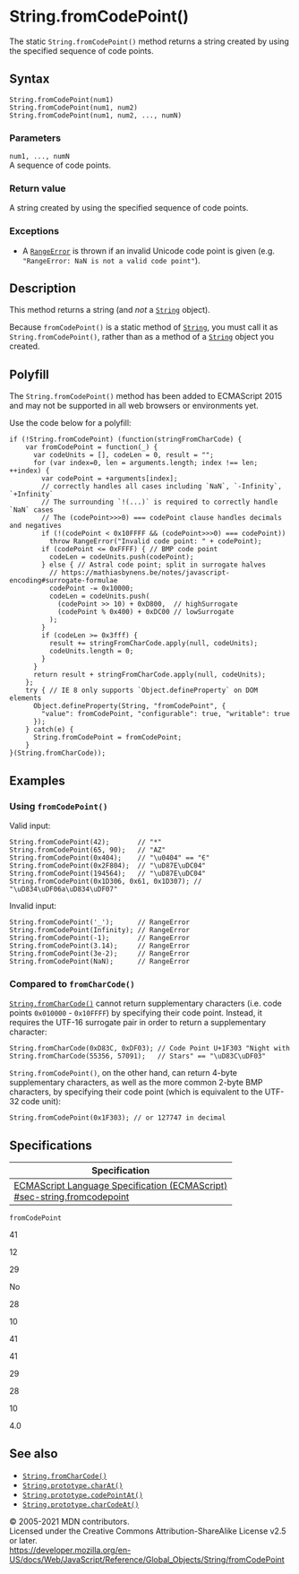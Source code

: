 # String.fromCodePoint()

The static `String.fromCodePoint()` method returns a string created by using the specified sequence of code points.

## Syntax

    String.fromCodePoint(num1)
    String.fromCodePoint(num1, num2)
    String.fromCodePoint(num1, num2, ..., numN)

### Parameters

`num1, ..., numN`  
A sequence of code points.

### Return value

A string created by using the specified sequence of code points.

### Exceptions

-   A [`RangeError`](../../errors/not_a_codepoint) is thrown if an invalid Unicode code point is given (e.g. `"RangeError: NaN is not a valid code point"`).

## Description

This method returns a string (and _not_ a [`String`](../string) object).

Because `fromCodePoint()` is a static method of [`String`](../string), you must call it as `String.fromCodePoint()`, rather than as a method of a [`String`](../string) object you created.

## Polyfill

The `String.fromCodePoint()` method has been added to ECMAScript 2015 and may not be supported in all web browsers or environments yet.

Use the code below for a polyfill:

    if (!String.fromCodePoint) (function(stringFromCharCode) {
        var fromCodePoint = function(_) {
          var codeUnits = [], codeLen = 0, result = "";
          for (var index=0, len = arguments.length; index !== len; ++index) {
            var codePoint = +arguments[index];
            // correctly handles all cases including `NaN`, `-Infinity`, `+Infinity`
            // The surrounding `!(...)` is required to correctly handle `NaN` cases
            // The (codePoint>>>0) === codePoint clause handles decimals and negatives
            if (!(codePoint < 0x10FFFF && (codePoint>>>0) === codePoint))
              throw RangeError("Invalid code point: " + codePoint);
            if (codePoint <= 0xFFFF) { // BMP code point
              codeLen = codeUnits.push(codePoint);
            } else { // Astral code point; split in surrogate halves
              // https://mathiasbynens.be/notes/javascript-encoding#surrogate-formulae
              codePoint -= 0x10000;
              codeLen = codeUnits.push(
                (codePoint >> 10) + 0xD800,  // highSurrogate
                (codePoint % 0x400) + 0xDC00 // lowSurrogate
              );
            }
            if (codeLen >= 0x3fff) {
              result += stringFromCharCode.apply(null, codeUnits);
              codeUnits.length = 0;
            }
          }
          return result + stringFromCharCode.apply(null, codeUnits);
        };
        try { // IE 8 only supports `Object.defineProperty` on DOM elements
          Object.defineProperty(String, "fromCodePoint", {
            "value": fromCodePoint, "configurable": true, "writable": true
          });
        } catch(e) {
          String.fromCodePoint = fromCodePoint;
        }
    }(String.fromCharCode));

## Examples

### Using `fromCodePoint()`

Valid input:

    String.fromCodePoint(42);       // "*"
    String.fromCodePoint(65, 90);   // "AZ"
    String.fromCodePoint(0x404);    // "\u0404" == "Є"
    String.fromCodePoint(0x2F804);  // "\uD87E\uDC04"
    String.fromCodePoint(194564);   // "\uD87E\uDC04"
    String.fromCodePoint(0x1D306, 0x61, 0x1D307); // "\uD834\uDF06a\uD834\uDF07"

Invalid input:

    String.fromCodePoint('_');      // RangeError
    String.fromCodePoint(Infinity); // RangeError
    String.fromCodePoint(-1);       // RangeError
    String.fromCodePoint(3.14);     // RangeError
    String.fromCodePoint(3e-2);     // RangeError
    String.fromCodePoint(NaN);      // RangeError

### Compared to `fromCharCode()`

[`String.fromCharCode()`](fromcharcode) cannot return supplementary characters (i.e. code points `0x010000` - `0x10FFFF`) by specifying their code point. Instead, it requires the UTF-16 surrogate pair in order to return a supplementary character:

    String.fromCharCode(0xD83C, 0xDF03); // Code Point U+1F303 "Night with
    String.fromCharCode(55356, 57091);   // Stars" == "\uD83C\uDF03"

`String.fromCodePoint()`, on the other hand, can return 4-byte supplementary characters, as well as the more common 2-byte BMP characters, by specifying their code point (which is equivalent to the UTF-32 code unit):

    String.fromCodePoint(0x1F303); // or 127747 in decimal

## Specifications

<table><thead><tr class="header"><th>Specification</th></tr></thead><tbody><tr class="odd"><td><a href="https://tc39.es/ecma262/#sec-string.fromcodepoint">ECMAScript Language Specification (ECMAScript)<br />
<span class="small">#sec-string.fromcodepoint</span></a></td></tr></tbody></table>

`fromCodePoint`

41

12

29

No

28

10

41

41

29

28

10

4.0

## See also

-   [`String.fromCharCode()`](fromcharcode)
-   [`String.prototype.charAt()`](charat)
-   [`String.prototype.codePointAt()`](codepointat)
-   [`String.prototype.charCodeAt()`](charcodeat)

© 2005-2021 MDN contributors.  
Licensed under the Creative Commons Attribution-ShareAlike License v2.5 or later.  
<a href="https://developer.mozilla.org/en-US/docs/Web/JavaScript/Reference/Global_Objects/String/fromCodePoint" class="_attribution-link">https://developer.mozilla.org/en-US/docs/Web/JavaScript/Reference/Global_Objects/String/fromCodePoint</a>
